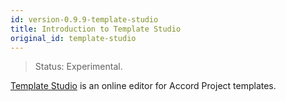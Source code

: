 ```yaml
---
id: version-0.9.9-template-studio
title: Introduction to Template Studio
original_id: template-studio
---
```


> Status: Experimental.

[Template Studio](https://studio.accordproject.org) is an online editor for Accord Project templates.
